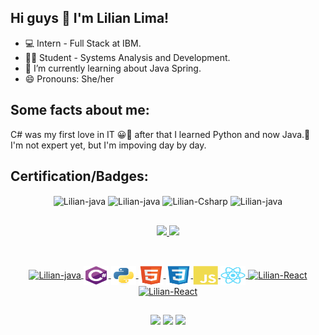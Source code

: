 
## Hi guys 👋 I'm Lilian Lima!

- 💻 Intern - Full Stack at IBM.
- 👨‍🎓 Student - Systems Analysis and Development.
- 🌱 I’m currently learning about Java Spring.
- 😄 Pronouns: She/her

## Some facts about me:

C# was my first love in IT 😀🥰 after that I learned Python and now Java.💪
<br>
I'm not expert yet, but I'm impoving day by day.

## Certification/Badges:
<div style="display: inline_block" align="center">
  <img align="center" alt="Lilian-java" height="80" width="80" src="https://www.green.com.br/site/wp-content/uploads/2019/07/9.png">  
  <img align="center" alt="Lilian-java" height="80" width="80" src="https://images.credly.com/images/58e2cad5-5551-44a6-8285-06d6a4aa9cb3/IBM_Cloud_Essentials.png">
  <img align="center" alt="Lilian-Csharp" height="80" width="80" src="https://images.credly.com/images/4d806c52-ffc0-4c0e-9599-ff7904980fb5/AIX_Sys_Admin_-_AIX_Fundamentals.png">
  <img align="center" alt="Lilian-java" height="80" width="80" src="https://images.credly.com/images/a972f054-be07-4845-85c7-95c8d11852f5/IBM-Agile-Explorer.png">  
  <br>
 </div>
  
## 
<div align="center">
  <a href="https://github.com/LilianBarrosLima">
  <img height="180em" src="https://github-readme-stats.vercel.app/api?username=LilianBarrosLima&show_icons=true&theme=dracula&include_all_commits=true&count_private=true"/>
  <img height="180em" src="https://github-readme-stats.vercel.app/api/top-langs/?username=LilianBarrosLima&layout=compact&langs_count=7&theme=dracula"/>
</div>
 
## 
 <div style="display: inline_block" align="center"><br>
   <img align="center" alt="Lilian-java" height="30" width="40" src="https://cdn.jsdelivr.net/gh/devicons/devicon/icons/java/java-original-wordmark.svg">
   <img align="center" alt="Lilian-Csharp" height="30" width="40" src="https://raw.githubusercontent.com/devicons/devicon/master/icons/csharp/csharp-original.svg">
   <img align="center" alt="Lilian-Python" height="30" width="40" src="https://raw.githubusercontent.com/devicons/devicon/master/icons/python/python-original.svg">
   <img align="center" alt="Lilian-HTML" height="30" width="40" src="https://raw.githubusercontent.com/devicons/devicon/master/icons/html5/html5-original.svg">
   <img align="center" alt="Lilian-CSS" height="30" width="40" src="https://raw.githubusercontent.com/devicons/devicon/master/icons/css3/css3-original.svg">
   <img align="center" alt="Lilian-Js" height="30" width="40" src="https://raw.githubusercontent.com/devicons/devicon/master/icons/javascript/javascript-plain.svg">  
   <img align="center" alt="Lilian-React" height="30" width="40" src="https://raw.githubusercontent.com/devicons/devicon/master/icons/react/react-original.svg">
   <img align="center" alt="Lilian-React" height="30" width="40" src="https://cdn.jsdelivr.net/gh/devicons/devicon/icons/linux/linux-original.svg">
   <img align="center" alt="Lilian-React" height="30" width="40" src="https://cdn.jsdelivr.net/gh/devicons/devicon/icons/mysql/mysql-original.svg">   
</div>

##
<div align="center"> 
  <a href="https://instagram.com/lilianbarroslima" target="_blank"><img src="https://img.shields.io/badge/-Instagram-%23E4405F?style=for-the-badge&logo=instagram&logoColor=white" target="_blank"></a>
 	<a href = "mailto:lilian.barroslima@gmail.com"><img src="https://img.shields.io/badge/-Gmail-%23333?style=for-the-badge&logo=gmail&logoColor=white" target="_blank"></a>
  <a href="https://www.linkedin.com/in/lilian-barros-lima/" target="_blank"><img src="https://img.shields.io/badge/-LinkedIn-%230077B5?style=for-the-badge&logo=linkedin&logoColor=white" target="_blank"></a> 
</div>


